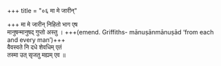+++
title = "०६ मा मे जारीन्"

+++
मा मे जारीन् निहितो भाग एष  
मानुषन्मानुषद् गुप्तो अस्तु । +++(emend. Griffiths- mānuṣānmānuṣād ‘from each and every man’)+++  
वैवस्वते नि दधे शेवधिम् एतं  
तस्मा उत् सृजतु मह्यम् एव ॥